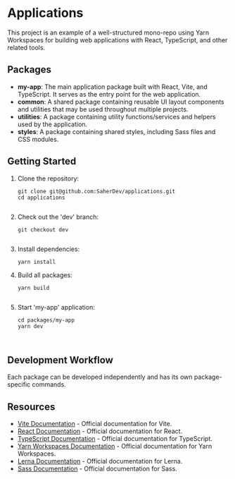 # Applications 


This project is an example of a well-structured mono-repo using Yarn Workspaces for building web applications with React, TypeScript, and other related tools.

## Packages

- **my-app**: The main application package built with React, Vite, and TypeScript. It serves as the entry point for the web application.
- **common**: A shared package containing reusable UI layout components and utilities that may be used throughout multiple projects.
- **utilities**: A package containing utility functions/services and helpers used by the application.
- **styles**: A package containing shared styles, including Sass files and CSS modules.


## Getting Started

1. Clone the repository:
   ```shell
   git clone git@github.com:SaherDev/applications.git
   cd applications
 
2. Check out the 'dev' branch:
   ```shell
   git checkout dev
 
3. Install dependencies:
   ```shell
   yarn install

4. Build all packages:
   ```shell
   yarn build
  
5. Start 'my-app' application:
   ```shell
   cd packages/my-app
   yarn dev  
 
 
## Development Workflow

Each package can be developed independently and has its own package-specific commands.


## Resources

- [Vite Documentation](https://vitejs.dev/) - Official documentation for Vite.
- [React Documentation](https://legacy.reactjs.org/docs/getting-started.html) - Official documentation for React.
- [TypeScript Documentation](https://www.typescriptlang.org/docs/) - Official documentation for TypeScript.
- [Yarn Workspaces Documentation](https://yarnpkg.com/features/workspaces) - Official documentation for Yarn Workspaces.
- [Lerna Documentation](https://github.com/lerna/lerna) - Official documentation for Lerna.
- [Sass Documentation](https://sass-lang.com/documentation) - Official documentation for Sass.






